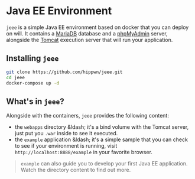 # Java EE Environment

`jeee` is a simple Java EE environment based on docker that you can deploy on will. It contains a [MariaDB](https://mariadb.com/) database and a [phpMyAdmin](https://www.phpmyadmin.net/) server, alongside the [Tomcat](https://tomcat.apache.org) execution server that will run your application. 



## Installing `jeee`

```bash
git clone https://github.com/hippwn/jeee.git
cd jeee
docker-compose up -d
```

## What's in `jeee`?

Alongside with the containers, `jeee` provides the following content:
- the `webapps` directory &ldash; it's a bind volume with the Tomcat server, just put you `.war` inside to see it executed.
- the `example` application &ldash; it's a simple sample that you can check to see if your environment is running, visit `http://localhost:8888/example` in your favorite browser.

> `example` can also guide you to develop your first Java EE application. Watch the directory content to find out more.
